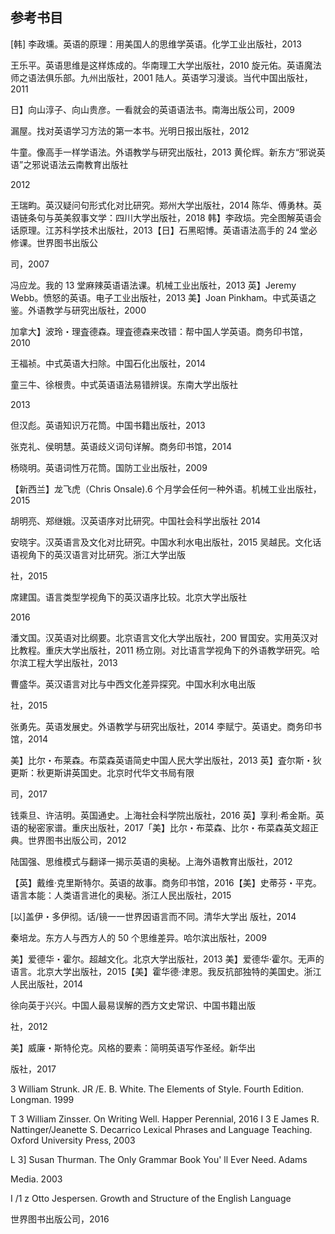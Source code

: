 ## 参考书目

[韩] 李政壎。英语的原理：用美国人的思维学英语。化学工业出版社，2013





王乐平。英语思维是这样炼成的。华南理工大学出版社，2010 旋元佑。英语魔法师之语法俱乐部。九州出版社，2001 陆人。英语学习漫谈。当代中国出版社，2011

日】向山淳子、向山贵彦。一看就会的英语语法书。南海出版公司，2009

漏屋。找对英语学习方法的第一本书。光明日报出版社，2012

牛童。像高手一样学语法。外语教学与研究出版社，2013 黄伦辉。新东方“邪说英语”之邪说语法云南教育出版社

2012

王瑞畇。英汉疑问句形式化对比研究。郑州大学出版社，2014 陈华、傅勇林。英语链条句与英美叙事文学：四川大学出版社，2018 韩】李政埙。完全图解英语会话原理。江苏科学技术出版社，2013【日】石黑昭博。英语语法高手的 24 堂必修课。世界图书出版公

司，2007

冯应龙。我的 13 堂麻辣英语语法课。机械工业出版社，2013 英】Jeremy Webb。愤怒的英语。电子工业出版社，2013 美】Joan Pinkham。中式英语之鉴。外语教学与研究出版社，2000

加拿大】波玲・理査德森。理査德森来改错：帮中国人学英语。商务印书馆，2010

王福祯。中式英语大扫除。中国石化出版社，2014

童三牛、徐根贵。中式英语语法易错辨误。东南大学出版社

2013

但汉彪。英语知识万花筒。中国书籍出版社，2013

张克礼、侯明慧。英语歧义词句详解。商务印书馆，2014

杨晓明。英语词性万花筒。国防工业出版社，2009

【新西兰】龙飞虎（Chris Onsale).6 个月学会任何一种外语。机械工业出版社，2015

胡明亮、郑继娥。汉英语序对比研究。中国社会科学出版社 2014

安晓宇。汉英语言及文化对比研究。中国水利水电出版社，2015 吴越民。文化话语视角下的英汉语言对比研究。浙江大学出版

社，2015

席建国。语言类型学视角下的英汉语序比较。北京大学出版社

2016

潘文国。汉英语对比纲要。北京语言文化大学出版社，200 冒国安。实用英汉对比教程。重庆大学出版社，2011 杨立刚。对比语言学视角下的外语教学研究。哈尔滨工程大学出版社，2013

曹盛华。英汉语言对比与中西文化差异探究。中国水利水电出版

社，2015

张勇先。英语发展史。外语教学与研究出版社，2014 李赋宁。英语史。商务印书馆，2014

美】比尔・布莱森。布菜森英语简史中国人民大学出版社，2013 英】査尔斯・狄更斯：秋更斯讲英国史。北京时代华文书局有限

司，2017

钱乘旦、许洁明。英国通史。上海社会科学院出版社，2016 英】享利·希金斯。英语的秘密家谱。重庆出版社，2017「美】比尔・布菜森、比尔・布菜森英文超正典。世界图书出版公司，2012

陆国强、思维模式与翻译一揭示英语的奥秘。上海外语教育出版社，2012

【英】戴维·克里斯特尔。英语的故事。商务印书馆，2016【美】史蒂芬・平克。语言本能：人类语言进化的奥秘。浙江人民出版社，2015

[以]盖伊・多伊彻。话/镜一一世界因语言而不同。清华大学出 版社，2014

秦培龙。东方人与西方人的 50 个思维差异。哈尔滨出版社，2009

美】爱德华・霍尔。超越文化。北京大学出版社，2013 美】爱德华·霍尔。无声的语言。北京大学出版社，2015【美】霍华德·津恩。我反抗部独特的美国史。浙江人民出版社，2014

徐向英于兴兴。中国人最易误解的西方文史常识、中国书籍出版

社，2012

美】威廉・斯特伦克。风格的要素：简明英语写作圣经。新华出

版社，2017

3 William Strunk. JR /E. B. White. The Elements of Style. Fourth Edition. Longman. 1999

T 3 William Zinsser. On Writing Well. Happer Perennial, 2016 I 3 E James R. Nattinger/Jeanette S. Decarrico Lexical Phrases and Language Teaching. Oxford University Press, 2003

L 3] Susan Thurman. The Only Grammar Book You' ll Ever Need. Adams

Media. 2003

I /1 z Otto Jespersen. Growth and Structure of the English Language

世界图书出版公司，2016